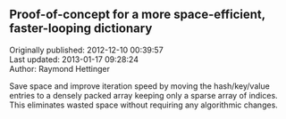 ## Proof-of-concept for a more space-efficient, faster-looping dictionary  
Originally published: 2012-12-10 00:39:57  
Last updated: 2013-01-17 09:28:24  
Author: Raymond Hettinger  
  
Save space and improve iteration speed by moving the hash/key/value entries to a densely packed array keeping only a sparse array of indices.  This eliminates wasted space without requiring any algorithmic changes.